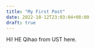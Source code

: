```yaml
---
title: "My First Post"
date: 2022-10-12T23:03:04+08:00
draft: true
---
```


Hi! HE Qihao from UST here.

